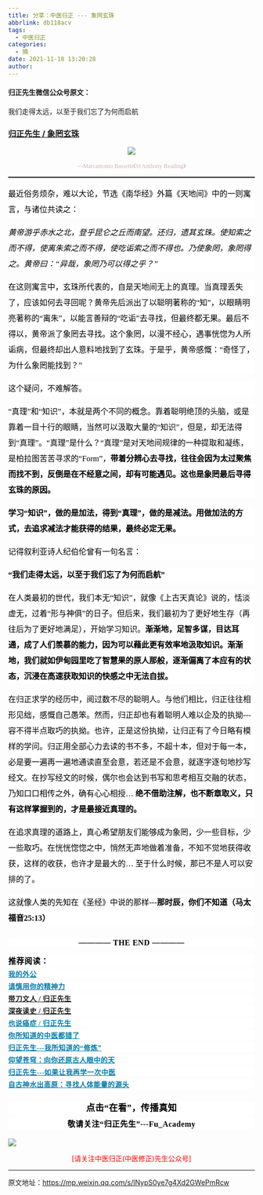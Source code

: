 ```yaml
---
title: 分享：中医归正 --- 象罔玄珠
abbrlink: db118acv
tags:
  - 中医归正
categories:
  - 摘
date: 2021-11-18 13:20:28
author:
---
```


#### 归正先生微信公众号原文：

我们走得太远，以至于我们忘了为何而启航

<!-- more -->

###  [归正先生 / 象罔玄珠](https://mp.weixin.qq.com/s/lNypS0ye7g4Xd2GWePmRcw "跳转至原文")



<div class="rich_media_content ">
                    <p style="text-align: center;"><img class="rich_pages wxw-img js_insertlocalimg" src="https://tva4.sinaimg.cn/large/8bf740e1gy1gwj8ipl0lpj20kq0qdat3.jpg"  /></p><p style="margin-bottom: 10px;white-space: normal;text-align: center;line-height: normal;"><span style="background-color: rgb(255, 255, 255);color: rgb(215, 171, 169);font-family: 仿宋;font-size: 12px;">---Marcantonio Bassetti</span><span style="background-color: rgb(255, 255, 255);color: rgb(215, 171, 169);font-family: 仿宋;font-size: 12px;">《St Anthony Reading</span><span style="background-color: rgb(255, 255, 255);color: rgb(215, 171, 169);font-family: 仿宋;font-size: 12px;">》</span><br  /></p><hr style="white-space: normal;border-style: solid;border-right-width: 0px;border-bottom-width: 0px;border-left-width: 0px;border-color: rgba(0, 0, 0, 0.1);transform-origin: 0px 0px;transform: scale(1, 0.5);"  /><p style="margin-top: 15px;margin-bottom: 15px;white-space: normal;line-height: 32px;background: white;"><span style="color: rgb(0, 0, 0);font-family: 仿宋;font-size: 16px;">最近俗务烦杂，难以大论，节选《南华经》外篇《天地间》中的一则寓言，与诸位共读之：</span><br  /></p><p style="margin-top: 15px;margin-bottom: 15px;white-space: normal;line-height: 32px;background: white;"><em><span style="color: rgb(0, 0, 0);font-family: 仿宋;font-size: 16px;">黄帝</span></em><em><span style="color: rgb(0, 0, 0);font-family: 仿宋;font-size: 16px;">游乎赤水之北，登乎</span></em><em><span style="color: rgb(0, 0, 0);font-family: 仿宋;font-size: 16px;">昆仑</span></em><em><span style="color: rgb(0, 0, 0);font-family: 仿宋;font-size: 16px;">之丘而南望。还归，遗其玄珠。使知索之而不得，使离朱索之而不得，使吃诟索之而不得也。乃使</span></em><em><span style="color: rgb(0, 0, 0);font-family: 仿宋;font-size: 16px;">象罔</span></em><em><span style="color: rgb(0, 0, 0);font-family: 仿宋;font-size: 16px;">，象罔得之。黄帝曰：“异哉，象罔乃可以得之乎？”</span></em><span style="color: rgb(0, 0, 0);font-family: 仿宋;font-size: 16px;"></span></p><p style="margin-top: 15px;margin-bottom: 15px;white-space: normal;line-height: 32px;background: white;"><span style="color: rgb(0, 0, 0);font-family: 仿宋;font-size: 16px;">在这则寓言中，玄珠所代表的，自是天地间无上的真理。当真理丢失了，应该如何去寻回呢？黄帝先后派出了以聪明著称的“知”，以眼睛明亮著称的“离朱”，以能言善辩的“吃诟”去寻找，但最终都无果。最后不得以，黄帝派了象罔去寻找。这个象罔，以漫不经心，遇事恍惚为人所诟病，但最终却出人意料地找到了玄珠。于是乎，黄帝感慨：“奇怪了，为什么象罔能找到？”</span></p><p style="margin-top: 15px;margin-bottom: 15px;white-space: normal;line-height: 32px;background: white;"><span style="color: rgb(0, 0, 0);font-family: 仿宋;font-size: 16px;">这个疑问，不难解答。</span></p><p style="margin-top: 15px;margin-bottom: 15px;white-space: normal;line-height: 32px;background: white;"><span style="color: rgb(0, 0, 0);font-family: 仿宋;font-size: 16px;">“真理”和“知识”，本就是两个不同的概念。靠着聪明绝顶的头脑，或是靠着一目十行的眼睛，当然可以汲取大量的“知识”，但是，却无法得到“真理”。“真理”是什么？“真理”是对天地间规律的一种提取和凝练，是柏拉图苦苦寻求的“Form”，<strong>带着分辨心去寻找，往往会因为太过聚焦而找不到，反倒是在不经意之间，却有可能遇见。这也是象罔最后寻得玄珠的原因。</strong></span></p><p style="margin-top: 15px;margin-bottom: 15px;white-space: normal;line-height: 32px;background: white;"><strong><span style="color: rgb(0, 0, 0);font-family: 仿宋;font-size: 16px;">学习“知识”，做的是加法，得到“真理”，做的是减法。用做加法的方式，去追求减法才能获得的结果，最终必定无果。</span></strong><span style="color: rgb(0, 0, 0);font-family: 仿宋;font-size: 16px;"></span></p><p style="margin-top: 15px;margin-bottom: 15px;white-space: normal;line-height: 32px;background: white;"><span style="color: rgb(0, 0, 0);font-family: 仿宋;font-size: 16px;">记得叙利亚诗人纪伯伦曾有一句名言：</span></p><p style="margin-top: 15px;margin-bottom: 15px;white-space: normal;line-height: 32px;background: white;"><strong><span style="color: rgb(0, 0, 0);font-family: 仿宋;font-size: 16px;">“我们走得太远，以至于我们忘了为何而启航”</span></strong><span style="color: rgb(0, 0, 0);font-family: 仿宋;font-size: 16px;"></span></p><p style="margin-top: 15px;margin-bottom: 15px;white-space: normal;line-height: 32px;background: white;"><span style="color: rgb(0, 0, 0);font-family: 仿宋;font-size: 16px;">在人类最初的世代，我们本无“知识”，就像《上古天真论》说的，恬淡虚无，过着“形与神俱”的日子。但后来，我们最初为了更好地生存（再往后为了更好地满足），开始学习知识。<strong>渐渐地，足智多谋，目达耳通，成了人们羡慕的能力，因为可以藉此更有效率地汲取知识。渐渐地，我们就如伊甸园里吃了智慧果的原人那般，逐渐偏离了本应有的状态，沉浸在高速获取知识的快感之中无法自拔。</strong></span></p><p style="margin-top: 15px;margin-bottom: 15px;white-space: normal;line-height: 32px;background: white;"><span style="color: rgb(0, 0, 0);font-family: 仿宋;font-size: 16px;">在归正求学的经历中，阅过数不尽的聪明人。与他们相比，归正往往相形见绌，感慨自己愚笨。然而，归正却也有着聪明人难以企及的执拗---容不得半点取巧的执拗。也许，正是这份执拗，让归正有了今日略有模样的学问。归正用全部心力去读的书不多，不超十本，但对于每一本，必是要一遍再一遍地通读直至会意，若还是不会意，就逐字逐句地抄写经文。在抄写经文的时候，偶尔也会达到书写和思考相互交融的状态，乃知口口相传之外，确有心心相授… <strong>绝不借助注解，也不断章取义，只有这样掌握到的，才是最接近真理的。</strong></span></p><p style="margin-top: 15px;margin-bottom: 15px;white-space: normal;line-height: 32px;background: white;"><span style="color: rgb(0, 0, 0);font-family: 仿宋;font-size: 16px;">在追求真理的道路上，真心希望朋友们能够成为象罔，少一些目标，少一些取巧。在恍恍惚惚之中，悄然无声地做着准备，不知不觉地获得收获，这样的收获，也许才是最大的… 至于什么时候，那已不是人可以安排的了。</span></p><p style="margin-top: 15px;margin-bottom: 15px;white-space: normal;line-height: 32px;background: white;"><span style="color: rgb(0, 0, 0);font-family: 仿宋;font-size: 16px;">这就像人类的先知在《圣经》中说的那样---<strong>那时辰，你们不知道（马太福音25:13）</strong></span><br  /></p><section style="margin-top: 25px;margin-bottom: 5px;outline: 0px;max-width: 100%;font-family: -apple-system, BlinkMacSystemFont, &quot;Helvetica Neue&quot;, &quot;PingFang SC&quot;, &quot;Hiragino Sans GB&quot;, &quot;Microsoft YaHei UI&quot;, &quot;Microsoft YaHei&quot;, Arial, sans-serif;letter-spacing: 0.544px;white-space: normal;background-color: rgb(255, 255, 255);text-align: center;box-sizing: border-box !important;overflow-wrap: break-word !important;"><strong style="outline: 0px;max-width: 100%;box-sizing: border-box !important;overflow-wrap: break-word !important;"><span style="outline: 0px;max-width: 100%;color: rgb(0, 0, 0);font-family: 仿宋;font-size: 16px;box-sizing: border-box !important;overflow-wrap: break-word !important;">———— THE&nbsp;END ————</span></strong></section><section style="margin-top: 15px;margin-bottom: 5px;outline: 0px;max-width: 100%;font-family: -apple-system, BlinkMacSystemFont, &quot;Helvetica Neue&quot;, &quot;PingFang SC&quot;, &quot;Hiragino Sans GB&quot;, &quot;Microsoft YaHei UI&quot;, &quot;Microsoft YaHei&quot;, Arial, sans-serif;letter-spacing: 0.544px;white-space: normal;background-color: rgb(255, 255, 255);box-sizing: border-box !important;overflow-wrap: break-word !important;"><strong style="outline: 0px;max-width: 100%;box-sizing: border-box !important;overflow-wrap: break-word !important;"><span style="outline: 0px;max-width: 100%;color: rgb(0, 0, 0);font-family: 仿宋;font-size: 16px;box-sizing: border-box !important;overflow-wrap: break-word !important;">推荐阅读：</span></strong></section><p style="margin-top: 5px;margin-bottom: 5px;outline: 0px;max-width: 100%;font-family: -apple-system, BlinkMacSystemFont, &quot;Helvetica Neue&quot;, &quot;PingFang SC&quot;, &quot;Hiragino Sans GB&quot;, &quot;Microsoft YaHei UI&quot;, &quot;Microsoft YaHei&quot;, Arial, sans-serif;letter-spacing: 0.544px;white-space: normal;background-color: rgb(255, 255, 255);line-height: normal;box-sizing: border-box !important;overflow-wrap: break-word !important;"><a href="http://mp.weixin.qq.com/s?__biz=MzI5NzQzMzY5NQ==&amp;mid=2247483946&amp;idx=1&amp;sn=ea0bcd7f5add86208cff4173eadf6556&amp;chksm=ecb46d1adbc3e40cd0deb6d82999f4e138aeccfbcc696966f0eab5f4732075037fa7eb6caa07&amp;scene=21#wechat_redirect" target="_blank" data-linktype="2" wah-hotarea="click" style="outline: 0px;color: rgb(0, 122, 170);-webkit-tap-highlight-color: rgba(0, 0, 0, 0);cursor: pointer;max-width: 100%;box-sizing: border-box !important;overflow-wrap: break-word !important;"><strong style="outline: 0px;max-width: 100%;box-sizing: border-box !important;overflow-wrap: break-word !important;"><span style="outline: 0px;max-width: 100%;text-decoration: underline;font-family: 仿宋;font-size: 14px;text-align: center;box-sizing: border-box !important;overflow-wrap: break-word !important;">我的外公</span></strong></a></p><p style="margin-top: 5px;margin-bottom: 5px;outline: 0px;max-width: 100%;font-family: -apple-system, BlinkMacSystemFont, &quot;Helvetica Neue&quot;, &quot;PingFang SC&quot;, &quot;Hiragino Sans GB&quot;, &quot;Microsoft YaHei UI&quot;, &quot;Microsoft YaHei&quot;, Arial, sans-serif;letter-spacing: 0.544px;white-space: normal;background-color: rgb(255, 255, 255);line-height: normal;box-sizing: border-box !important;overflow-wrap: break-word !important;"><a href="http://mp.weixin.qq.com/s?__biz=MzI5NzQzMzY5NQ==&amp;mid=2247484012&amp;idx=1&amp;sn=7cb2b912d3850de25b5c5f46c9399bf9&amp;chksm=ecb46d5cdbc3e44ab3fdf567fc8adb4169158ac24916333d995d2b7fca7650d470b53380a702&amp;scene=21#wechat_redirect" target="_blank" data-linktype="2" wah-hotarea="click" style="outline: 0px;color: rgb(0, 122, 170);text-decoration: underline;-webkit-tap-highlight-color: rgba(0, 0, 0, 0);cursor: pointer;max-width: 100%;font-family: 仿宋;font-size: 14px;box-sizing: border-box !important;overflow-wrap: break-word !important;"><strong style="outline: 0px;max-width: 100%;box-sizing: border-box !important;overflow-wrap: break-word !important;"><span style="outline: 0px;max-width: 100%;text-align: center;box-sizing: border-box !important;overflow-wrap: break-word !important;">请慎用你的精神力</span></strong></a></p><p style="margin-top: 5px;margin-bottom: 5px;outline: 0px;max-width: 100%;font-family: -apple-system, BlinkMacSystemFont, &quot;Helvetica Neue&quot;, &quot;PingFang SC&quot;, &quot;Hiragino Sans GB&quot;, &quot;Microsoft YaHei UI&quot;, &quot;Microsoft YaHei&quot;, Arial, sans-serif;letter-spacing: 0.544px;white-space: normal;background-color: rgb(255, 255, 255);line-height: normal;box-sizing: border-box !important;overflow-wrap: break-word !important;"><a target="_blank" href="http://mp.weixin.qq.com/s?__biz=MzI5NzQzMzY5NQ==&amp;mid=2247484609&amp;idx=1&amp;sn=49588922a705e49c1826e1d9bb95c410&amp;chksm=ecb46bf1dbc3e2e771d02dc512bb1a93932ddcf8df998aafce6cae9eb1c133215c542a962b1a&amp;scene=21#wechat_redirect" data-itemshowtype="0" tab="innerlink" data-linktype="2" wah-hotarea="click" hasload="1" style="outline: 0px;-webkit-tap-highlight-color: rgba(0, 0, 0, 0);cursor: pointer;max-width: 100%;box-sizing: border-box !important;overflow-wrap: break-word !important;"><strong style="outline: 0px;max-width: 100%;box-sizing: border-box !important;overflow-wrap: break-word !important;"><span style="outline: 0px;max-width: 100%;text-decoration: underline;font-family: 仿宋;font-size: 14px;text-align: center;box-sizing: border-box !important;overflow-wrap: break-word !important;">带刀文人 / 归正先生</span></strong></a></p><p style="margin-top: 5px;margin-bottom: 5px;outline: 0px;max-width: 100%;font-family: -apple-system, BlinkMacSystemFont, &quot;Helvetica Neue&quot;, &quot;PingFang SC&quot;, &quot;Hiragino Sans GB&quot;, &quot;Microsoft YaHei UI&quot;, &quot;Microsoft YaHei&quot;, Arial, sans-serif;letter-spacing: 0.544px;white-space: normal;background-color: rgb(255, 255, 255);line-height: normal;box-sizing: border-box !important;overflow-wrap: break-word !important;"><a target="_blank" href="http://mp.weixin.qq.com/s?__biz=MzI5NzQzMzY5NQ==&amp;mid=2247484665&amp;idx=1&amp;sn=6eb435dff779cd6ab731cc8c8fb69337&amp;chksm=ecb46bc9dbc3e2df7adc0846f809fe239d4109a6a512aa38d42e1e4e97c8c798fcaf0c0ca67a&amp;scene=21#wechat_redirect" data-itemshowtype="0" tab="innerlink" data-linktype="2" wah-hotarea="click" hasload="1" style="outline: 0px;-webkit-tap-highlight-color: rgba(0, 0, 0, 0);cursor: pointer;max-width: 100%;box-sizing: border-box !important;overflow-wrap: break-word !important;"><strong style="outline: 0px;max-width: 100%;box-sizing: border-box !important;overflow-wrap: break-word !important;"><span style="outline: 0px;max-width: 100%;text-decoration: underline;font-family: 仿宋;font-size: 14px;text-align: center;box-sizing: border-box !important;overflow-wrap: break-word !important;">深夜读史 / 归正先生</span></strong></a><br style="outline: 0px;max-width: 100%;box-sizing: border-box !important;overflow-wrap: break-word !important;"  /></p><p style="margin-top: 5px;margin-bottom: 5px;outline: 0px;max-width: 100%;font-family: -apple-system, BlinkMacSystemFont, &quot;Helvetica Neue&quot;, &quot;PingFang SC&quot;, &quot;Hiragino Sans GB&quot;, &quot;Microsoft YaHei UI&quot;, &quot;Microsoft YaHei&quot;, Arial, sans-serif;letter-spacing: 0.544px;white-space: normal;background-color: rgb(255, 255, 255);line-height: normal;box-sizing: border-box !important;overflow-wrap: break-word !important;"><a href="http://mp.weixin.qq.com/s?__biz=MzI5NzQzMzY5NQ==&amp;mid=2247484160&amp;idx=1&amp;sn=0e87693db4b2b76954137fb20b0bc7df&amp;chksm=ecb46c30dbc3e52630634fc9b13cc9ca29deba458be5a195a4c91a3a161f160508b928bdf330&amp;scene=21#wechat_redirect" target="_blank" data-linktype="2" wah-hotarea="click" style="outline: 0px;color: rgb(0, 122, 170);-webkit-tap-highlight-color: rgba(0, 0, 0, 0);cursor: pointer;max-width: 100%;box-sizing: border-box !important;overflow-wrap: break-word !important;"><strong style="outline: 0px;max-width: 100%;box-sizing: border-box !important;overflow-wrap: break-word !important;"><span style="outline: 0px;max-width: 100%;text-decoration: underline;font-family: 仿宋;font-size: 14px;text-align: center;box-sizing: border-box !important;overflow-wrap: break-word !important;">也说癌症 / 归正先生</span></strong></a></p><p style="margin-top: 5px;margin-bottom: 5px;outline: 0px;max-width: 100%;font-family: -apple-system, BlinkMacSystemFont, &quot;Helvetica Neue&quot;, &quot;PingFang SC&quot;, &quot;Hiragino Sans GB&quot;, &quot;Microsoft YaHei UI&quot;, &quot;Microsoft YaHei&quot;, Arial, sans-serif;letter-spacing: 0.544px;white-space: normal;background-color: rgb(255, 255, 255);line-height: normal;box-sizing: border-box !important;overflow-wrap: break-word !important;"><a target="_blank" href="http://mp.weixin.qq.com/s?__biz=MzI5NzQzMzY5NQ==&amp;mid=2247484107&amp;idx=1&amp;sn=9376c455f88cc445f0686c49d45681e5&amp;chksm=ecb46dfbdbc3e4edacc5b562a6ff088f95105aa6a4ed765f102502503f0311be1d43bbe73854&amp;scene=21#wechat_redirect" data-itemshowtype="0" tab="innerlink" data-linktype="2" wah-hotarea="click" hasload="1" style="outline: 0px;-webkit-tap-highlight-color: rgba(0, 0, 0, 0);cursor: pointer;max-width: 100%;box-sizing: border-box !important;overflow-wrap: break-word !important;"><strong style="outline: 0px;max-width: 100%;box-sizing: border-box !important;overflow-wrap: break-word !important;"><span style="outline: 0px;max-width: 100%;text-decoration: underline;color: rgb(0, 122, 170);font-family: 仿宋;font-size: 14px;text-align: center;box-sizing: border-box !important;overflow-wrap: break-word !important;">你所知道的中医都错了</span></strong></a></p><p style="margin-top: 5px;margin-bottom: 5px;outline: 0px;max-width: 100%;font-family: -apple-system, BlinkMacSystemFont, &quot;Helvetica Neue&quot;, &quot;PingFang SC&quot;, &quot;Hiragino Sans GB&quot;, &quot;Microsoft YaHei UI&quot;, &quot;Microsoft YaHei&quot;, Arial, sans-serif;letter-spacing: 0.544px;white-space: normal;background-color: rgb(255, 255, 255);line-height: normal;box-sizing: border-box !important;overflow-wrap: break-word !important;"><a target="_blank" href="http://mp.weixin.qq.com/s?__biz=MzI5NzQzMzY5NQ==&amp;mid=2247484065&amp;idx=1&amp;sn=6529850aef8f94867b432e60c5deadc4&amp;chksm=ecb46d91dbc3e487bef9ba1a3d92845566ac1edcd720100255cf4c05026c333e49e089705e17&amp;scene=21#wechat_redirect" data-itemshowtype="0" tab="innerlink" data-linktype="2" wah-hotarea="click" hasload="1" style="outline: 0px;-webkit-tap-highlight-color: rgba(0, 0, 0, 0);cursor: pointer;max-width: 100%;box-sizing: border-box !important;overflow-wrap: break-word !important;"><strong style="outline: 0px;max-width: 100%;box-sizing: border-box !important;overflow-wrap: break-word !important;"><span style="outline: 0px;max-width: 100%;text-decoration: underline;color: rgb(0, 122, 170);font-family: 仿宋;font-size: 14px;text-align: center;box-sizing: border-box !important;overflow-wrap: break-word !important;">归正先生---我所知道的“修炼”</span></strong></a></p><p style="margin-top: 5px;margin-bottom: 5px;outline: 0px;max-width: 100%;font-family: -apple-system, BlinkMacSystemFont, &quot;Helvetica Neue&quot;, &quot;PingFang SC&quot;, &quot;Hiragino Sans GB&quot;, &quot;Microsoft YaHei UI&quot;, &quot;Microsoft YaHei&quot;, Arial, sans-serif;letter-spacing: 0.544px;white-space: normal;background-color: rgb(255, 255, 255);line-height: normal;box-sizing: border-box !important;overflow-wrap: break-word !important;"><a href="http://mp.weixin.qq.com/s?__biz=MzI5NzQzMzY5NQ==&amp;mid=2247483964&amp;idx=1&amp;sn=f3981bc0edee904bfcf1f8318ba17db9&amp;chksm=ecb46d0cdbc3e41a1b9690db7c84e9150a12dd3fba6ddcb109fc3dec54f2a88f6f540db9b44b&amp;scene=21#wechat_redirect" target="_blank" data-linktype="2" wah-hotarea="click" style="outline: 0px;color: rgb(0, 122, 170);text-decoration: underline;-webkit-tap-highlight-color: rgba(0, 0, 0, 0);cursor: pointer;max-width: 100%;font-family: 仿宋;font-size: 14px;box-sizing: border-box !important;overflow-wrap: break-word !important;"><strong style="outline: 0px;max-width: 100%;box-sizing: border-box !important;overflow-wrap: break-word !important;"><span style="outline: 0px;max-width: 100%;text-align: center;box-sizing: border-box !important;overflow-wrap: break-word !important;">仰望苍穹：向你还原古人眼中的天</span></strong></a></p><p style="margin-top: 5px;margin-bottom: 5px;outline: 0px;max-width: 100%;font-family: -apple-system, BlinkMacSystemFont, &quot;Helvetica Neue&quot;, &quot;PingFang SC&quot;, &quot;Hiragino Sans GB&quot;, &quot;Microsoft YaHei UI&quot;, &quot;Microsoft YaHei&quot;, Arial, sans-serif;letter-spacing: 0.544px;white-space: normal;background-color: rgb(255, 255, 255);line-height: normal;box-sizing: border-box !important;overflow-wrap: break-word !important;"><a target="_blank" href="http://mp.weixin.qq.com/s?__biz=MzI5NzQzMzY5NQ==&amp;mid=2247484087&amp;idx=1&amp;sn=b76fe020a7a744a3f3c7850ad15671e6&amp;chksm=ecb46d87dbc3e491b5c1b56acfa70882bbf3af3c355f8e999c60476e7028238e2441eed1d4da&amp;scene=21#wechat_redirect" data-itemshowtype="0" tab="innerlink" data-linktype="2" wah-hotarea="click" hasload="1" style="outline: 0px;-webkit-tap-highlight-color: rgba(0, 0, 0, 0);cursor: pointer;max-width: 100%;box-sizing: border-box !important;overflow-wrap: break-word !important;"><strong style="outline: 0px;max-width: 100%;box-sizing: border-box !important;overflow-wrap: break-word !important;"><span style="outline: 0px;max-width: 100%;text-decoration: underline;color: rgb(0, 122, 170);font-family: 仿宋;font-size: 14px;text-align: center;box-sizing: border-box !important;overflow-wrap: break-word !important;">归正先生---如果让我再学一次中医</span></strong></a></p><section style="margin-top: 5px;margin-bottom: 20px;outline: 0px;max-width: 100%;font-family: -apple-system, BlinkMacSystemFont, &quot;Helvetica Neue&quot;, &quot;PingFang SC&quot;, &quot;Hiragino Sans GB&quot;, &quot;Microsoft YaHei UI&quot;, &quot;Microsoft YaHei&quot;, Arial, sans-serif;letter-spacing: 0.544px;white-space: normal;background-color: rgb(255, 255, 255);line-height: normal;box-sizing: border-box !important;overflow-wrap: break-word !important;"><a href="http://mp.weixin.qq.com/s?__biz=MzI5NzQzMzY5NQ==&amp;mid=2247483837&amp;idx=1&amp;sn=ee187f53d00e93d4df6fcf2d4cecd2a9&amp;chksm=ecb46e8ddbc3e79b68c067618a189e628651cf85a23b947cdb7e4aa3a1edd3b4f100d4566b97&amp;scene=21#wechat_redirect" target="_blank" data-linktype="2" wah-hotarea="click" style="outline: 0px;color: rgb(0, 122, 170);-webkit-tap-highlight-color: rgba(0, 0, 0, 0);cursor: pointer;max-width: 100%;box-sizing: border-box !important;overflow-wrap: break-word !important;"><strong style="outline: 0px;max-width: 100%;box-sizing: border-box !important;overflow-wrap: break-word !important;"><span style="outline: 0px;max-width: 100%;text-decoration: underline;font-family: 仿宋;font-size: 14px;text-align: center;box-sizing: border-box !important;overflow-wrap: break-word !important;">自古神水出高原：寻找人体能量的源头</span></strong></a></section><p style="margin-top: 25px;margin-bottom: 5px;outline: 0px;max-width: 100%;font-family: -apple-system, BlinkMacSystemFont, &quot;Helvetica Neue&quot;, &quot;PingFang SC&quot;, &quot;Hiragino Sans GB&quot;, &quot;Microsoft YaHei UI&quot;, &quot;Microsoft YaHei&quot;, Arial, sans-serif;letter-spacing: 0.544px;white-space: normal;font-size: 16px;color: rgb(62, 62, 62);text-align: center;line-height: 1.75em;background-color: rgb(255, 255, 255);box-sizing: border-box !important;overflow-wrap: break-word !important;"><strong style="outline: 0px;max-width: 100%;box-sizing: border-box !important;overflow-wrap: break-word !important;"><span style="outline: 0px;max-width: 100%;font-size: 18px;color: rgb(0, 0, 0);font-family: 仿宋;letter-spacing: 0.5px;box-sizing: border-box !important;overflow-wrap: break-word !important;">点击“在看”，传播真知</span></strong></p><p style="margin-top: 5px;margin-bottom: 5px;outline: 0px;max-width: 100%;font-family: -apple-system, BlinkMacSystemFont, &quot;Helvetica Neue&quot;, &quot;PingFang SC&quot;, &quot;Hiragino Sans GB&quot;, &quot;Microsoft YaHei UI&quot;, &quot;Microsoft YaHei&quot;, Arial, sans-serif;letter-spacing: 0.544px;white-space: normal;font-size: 16px;color: rgb(62, 62, 62);text-align: center;background-color: rgb(255, 255, 255);line-height: normal;box-sizing: border-box !important;overflow-wrap: break-word !important;"><strong style="outline: 0px;max-width: 100%;box-sizing: border-box !important;overflow-wrap: break-word !important;"><span style="outline: 0px;max-width: 100%;font-size: 18px;color: rgb(0, 0, 0);font-family: 仿宋;letter-spacing: 0.5px;box-sizing: border-box !important;overflow-wrap: break-word !important;"><strong style="outline: 0px;max-width: 100%;color: rgb(62, 62, 62);font-size: 16px;box-sizing: border-box !important;overflow-wrap: break-word !important;"><span style="outline: 0px;max-width: 100%;color: rgb(0, 0, 0);box-sizing: border-box !important;overflow-wrap: break-word !important;">敬请关注“归正先生”---Fu_Academy</span></strong></span></strong></p><p style="margin-top: 5px;outline: 0px;max-width: 100%;font-family: -apple-system, BlinkMacSystemFont, &quot;Helvetica Neue&quot;, &quot;PingFang SC&quot;, &quot;Hiragino Sans GB&quot;, &quot;Microsoft YaHei UI&quot;, &quot;Microsoft YaHei&quot;, Arial, sans-serif;letter-spacing: 0.544px;white-space: normal;background-color: rgb(255, 255, 255);text-align: center;line-height: normal;box-sizing: border-box !important;overflow-wrap: break-word !important;"><img class="rich_pages wxw-img" data-backh="289" data-backw="578" data-fileid="100001046" data-ratio="0.50078125" data-s="300,640" data-type="png" data-w="1280" style="outline: 0px;box-sizing: border-box !important;overflow-wrap: break-word !important;visibility: visible !important;width: 578px !important;height: auto !important;" data-src="https://mmbiz.qpic.cn/mmbiz_png/zjaJCl7DLpVKRC65ufmbGmuW2lHdBt8icKFOokwHAzd5D6xDM99b8ia0dpnR1FQzd8V0tIIcy5FARc5VjdZVhmUA/640?wx_fmt=png"  /></p>
					<img style="clear: both; display: block; margin:auto;" src="http://wx1.sinaimg.cn/mw690/8bf740e1gy1fgqt1hfuomj20hs0bzmyp.jpg" /><p style="text-align: center; color: red">[请关注中医归正(中医修正)先生公众号]</p><hr />
                </div>



原文地址：https://mp.weixin.qq.com/s/lNypS0ye7g4Xd2GWePmRcw


